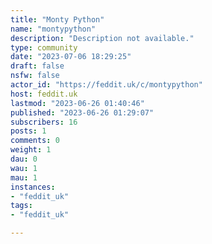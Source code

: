 ```yaml
---
title: "Monty Python" 
name: "montypython"
description: "Description not available."
type: community
date: "2023-07-06 18:29:25"
draft: false
nsfw: false
actor_id: "https://feddit.uk/c/montypython"
host: feddit.uk
lastmod: "2023-06-26 01:40:46"
published: "2023-06-26 01:29:07"
subscribers: 16
posts: 1
comments: 0
weight: 1
dau: 0
wau: 1
mau: 1
instances:
- "feddit_uk"
tags: 
- "feddit_uk"

---
```

